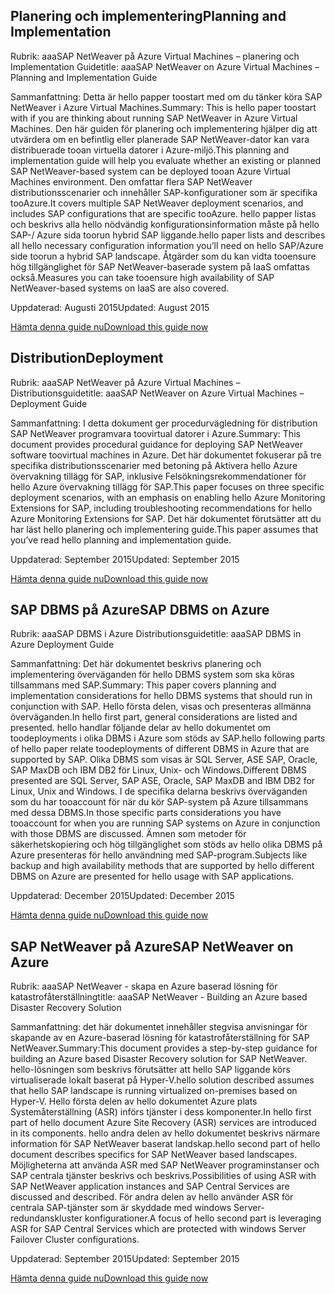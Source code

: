 
## <a name="planning-and-implementation"></a><span data-ttu-id="f5938-101">Planering och implementering</span><span class="sxs-lookup"><span data-stu-id="f5938-101">Planning and Implementation</span></span>
<span data-ttu-id="f5938-102">Rubrik: aaaSAP NetWeaver på Azure Virtual Machines – planering och Implementation Guide</span><span class="sxs-lookup"><span data-stu-id="f5938-102">title: aaaSAP NetWeaver on Azure Virtual Machines – Planning and Implementation Guide</span></span>

<span data-ttu-id="f5938-103">Sammanfattning: Detta är hello papper toostart med om du tänker köra SAP NetWeaver i Azure Virtual Machines.</span><span class="sxs-lookup"><span data-stu-id="f5938-103">Summary: This is hello paper toostart with if you are thinking about running SAP NetWeaver in Azure Virtual Machines.</span></span> <span data-ttu-id="f5938-104">Den här guiden för planering och implementering hjälper dig att utvärdera om en befintlig eller planerade SAP NetWeaver-dator kan vara distribuerade tooan virtuella datorer i Azure-miljö.</span><span class="sxs-lookup"><span data-stu-id="f5938-104">This planning and implementation guide will help you evaluate whether an existing or planned SAP NetWeaver-based system can be deployed tooan Azure Virtual Machines environment.</span></span> <span data-ttu-id="f5938-105">Den omfattar flera SAP NetWeaver distributionsscenarier och innehåller SAP-konfigurationer som är specifika tooAzure.</span><span class="sxs-lookup"><span data-stu-id="f5938-105">It covers multiple SAP NetWeaver deployment scenarios, and includes SAP configurations that are specific tooAzure.</span></span> <span data-ttu-id="f5938-106">hello papper listas och beskrivs alla hello nödvändig konfigurationsinformation måste på hello SAP-/ Azure sida toorun hybrid SAP liggande.</span><span class="sxs-lookup"><span data-stu-id="f5938-106">hello paper lists and describes all hello necessary configuration information you’ll need on hello SAP/Azure side toorun a hybrid SAP landscape.</span></span> <span data-ttu-id="f5938-107">Åtgärder som du kan vidta tooensure hög tillgänglighet för SAP NetWeaver-baserade system på IaaS omfattas också.</span><span class="sxs-lookup"><span data-stu-id="f5938-107">Measures you can take tooensure high availability of SAP NetWeaver-based systems on IaaS are also covered.</span></span>

<span data-ttu-id="f5938-108">Uppdaterad: Augusti 2015</span><span class="sxs-lookup"><span data-stu-id="f5938-108">Updated: August 2015</span></span>

[<span data-ttu-id="f5938-109">Hämta denna guide nu</span><span class="sxs-lookup"><span data-stu-id="f5938-109">Download this guide now</span></span>](http://go.microsoft.com/fwlink/?LinkId=397963)

## <a name="deployment"></a><span data-ttu-id="f5938-110">Distribution</span><span class="sxs-lookup"><span data-stu-id="f5938-110">Deployment</span></span>
<span data-ttu-id="f5938-111">Rubrik: aaaSAP NetWeaver på Azure Virtual Machines – Distributionsguide</span><span class="sxs-lookup"><span data-stu-id="f5938-111">title: aaaSAP NetWeaver on Azure Virtual Machines – Deployment Guide</span></span>

<span data-ttu-id="f5938-112">Sammanfattning: I detta dokument ger procedurvägledning för distribution SAP NetWeaver programvara toovirtual datorer i Azure.</span><span class="sxs-lookup"><span data-stu-id="f5938-112">Summary: This document provides procedural guidance for deploying SAP NetWeaver software toovirtual machines in Azure.</span></span> <span data-ttu-id="f5938-113">Det här dokumentet fokuserar på tre specifika distributionsscenarier med betoning på Aktivera hello Azure övervakning tillägg för SAP, inklusive Felsökningsrekommendationer för hello Azure övervakning tillägg för SAP.</span><span class="sxs-lookup"><span data-stu-id="f5938-113">This paper focuses on three specific deployment scenarios, with an emphasis on enabling hello Azure Monitoring Extensions for SAP, including troubleshooting recommendations for hello Azure Monitoring Extensions for SAP.</span></span> <span data-ttu-id="f5938-114">Det här dokumentet förutsätter att du har läst hello planering och implementering guide.</span><span class="sxs-lookup"><span data-stu-id="f5938-114">This paper assumes that you’ve read hello planning and implementation guide.</span></span>

<span data-ttu-id="f5938-115">Uppdaterad: September 2015</span><span class="sxs-lookup"><span data-stu-id="f5938-115">Updated: September 2015</span></span>

[<span data-ttu-id="f5938-116">Hämta denna guide nu</span><span class="sxs-lookup"><span data-stu-id="f5938-116">Download this guide now</span></span>](http://go.microsoft.com/fwlink/?LinkId=397964)

## <a name="sap-dbms-on-azure"></a><span data-ttu-id="f5938-117">SAP DBMS på Azure</span><span class="sxs-lookup"><span data-stu-id="f5938-117">SAP DBMS on Azure</span></span>
<span data-ttu-id="f5938-118">Rubrik: aaaSAP DBMS i Azure Distributionsguide</span><span class="sxs-lookup"><span data-stu-id="f5938-118">title: aaaSAP DBMS in Azure Deployment Guide</span></span>

<span data-ttu-id="f5938-119">Sammanfattning: Det här dokumentet beskrivs planering och implementering överväganden för hello DBMS system som ska köras tillsammans med SAP.</span><span class="sxs-lookup"><span data-stu-id="f5938-119">Summary: This paper covers planning and implementation considerations for hello DBMS systems that should run in conjunction with SAP.</span></span> <span data-ttu-id="f5938-120">Hello första delen, visas och presenteras allmänna överväganden.</span><span class="sxs-lookup"><span data-stu-id="f5938-120">In hello first part, general considerations are listed and presented.</span></span> <span data-ttu-id="f5938-121">hello handlar följande delar av hello dokumentet om toodeployments i olika DBMS i Azure som stöds av SAP.</span><span class="sxs-lookup"><span data-stu-id="f5938-121">hello following parts of hello paper relate toodeployments of different DBMS in Azure that are supported by SAP.</span></span> <span data-ttu-id="f5938-122">Olika DBMS som visas är SQL Server, ASE SAP, Oracle, SAP MaxDB och IBM DB2 för Linux, Unix- och Windows.</span><span class="sxs-lookup"><span data-stu-id="f5938-122">Different DBMS presented are SQL Server, SAP ASE, Oracle, SAP MaxDB and IBM DB2 for Linux, Unix and Windows.</span></span> <span data-ttu-id="f5938-123">I de specifika delarna beskrivs överväganden som du har tooaccount för när du kör SAP-system på Azure tillsammans med dessa DBMS.</span><span class="sxs-lookup"><span data-stu-id="f5938-123">In those specific parts considerations you have tooaccount for when you are running SAP systems on Azure in conjunction with those DBMS are discussed.</span></span> <span data-ttu-id="f5938-124">Ämnen som metoder för säkerhetskopiering och hög tillgänglighet som stöds av hello olika DBMS på Azure presenteras för hello användning med SAP-program.</span><span class="sxs-lookup"><span data-stu-id="f5938-124">Subjects like backup and high availability methods that are supported by hello different DBMS on Azure are presented for hello usage with SAP applications.</span></span>

<span data-ttu-id="f5938-125">Uppdaterad: December 2015</span><span class="sxs-lookup"><span data-stu-id="f5938-125">Updated: December 2015</span></span>

[<span data-ttu-id="f5938-126">Hämta denna guide nu</span><span class="sxs-lookup"><span data-stu-id="f5938-126">Download this guide now</span></span>](http://go.microsoft.com/fwlink/?LinkId=397965)

## <a name="sap-netweaver-on-azure"></a><span data-ttu-id="f5938-127">SAP NetWeaver på Azure</span><span class="sxs-lookup"><span data-stu-id="f5938-127">SAP NetWeaver on Azure</span></span>
<span data-ttu-id="f5938-128">Rubrik: aaaSAP NetWeaver - skapa en Azure baserad lösning för katastrofåterställning</span><span class="sxs-lookup"><span data-stu-id="f5938-128">title: aaaSAP NetWeaver - Building an Azure based Disaster Recovery Solution</span></span>

<span data-ttu-id="f5938-129">Sammanfattning: det här dokumentet innehåller stegvisa anvisningar för skapande av en Azure-baserad lösning för katastrofåterställning för SAP NetWeaver.</span><span class="sxs-lookup"><span data-stu-id="f5938-129">Summary:This document provides a step-by-step guidance for building an Azure based Disaster Recovery solution for SAP NetWeaver.</span></span> <span data-ttu-id="f5938-130">hello-lösningen som beskrivs förutsätter att hello SAP liggande körs virtualiserade lokalt baserat på Hyper-V.</span><span class="sxs-lookup"><span data-stu-id="f5938-130">hello solution described assumes that hello SAP landscape is running virtualized on-premises based on Hyper-V.</span></span> <span data-ttu-id="f5938-131">Hello första delen av hello dokumentet Azure plats Systemåterställning (ASR) införs tjänster i dess komponenter.</span><span class="sxs-lookup"><span data-stu-id="f5938-131">In hello first part of hello document Azure Site Recovery (ASR) services are introduced in its components.</span></span> <span data-ttu-id="f5938-132">hello andra delen av hello dokumentet beskrivs närmare information för SAP NetWeaver baserat landskap.</span><span class="sxs-lookup"><span data-stu-id="f5938-132">hello second part of hello document describes specifics for SAP NetWeaver based landscapes.</span></span> <span data-ttu-id="f5938-133">Möjligheterna att använda ASR med SAP NetWeaver programinstanser och SAP centrala tjänster beskrivs och beskrivs.</span><span class="sxs-lookup"><span data-stu-id="f5938-133">Possibilities of using ASR with SAP NetWeaver application instances and SAP Central Services are discussed and described.</span></span> <span data-ttu-id="f5938-134">För andra delen av hello använder ASR för centrala SAP-tjänster som är skyddade med windows Server-redundanskluster konfigurationer.</span><span class="sxs-lookup"><span data-stu-id="f5938-134">A focus of hello second part is leveraging ASR for SAP Central Services which are protected with windows Server Failover Cluster configurations.</span></span>

<span data-ttu-id="f5938-135">Uppdaterad: September 2015</span><span class="sxs-lookup"><span data-stu-id="f5938-135">Updated: September 2015</span></span>

[<span data-ttu-id="f5938-136">Hämta denna guide nu</span><span class="sxs-lookup"><span data-stu-id="f5938-136">Download this guide now</span></span>](http://go.microsoft.com/fwlink/?LinkID=521971)

